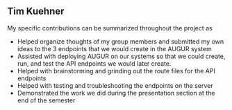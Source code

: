 ## Tim Kuehner

My specific contributions can be summarized throughout the project as
* Helped organize thoughts of my group members and submitted my own ideas to the 3 endpoints that we would create in the AUGUR system
* Assisted with deploying AUGUR on our systems so that we could create, run, and test the API endpoints we would later create.  
* Helped with brainstorming and grinding out the route files for the API endpoints
* Helped with testing and troubleshooting the endpoints on the server
* Demonstrated the work we did during the presentation section at the end of the semester
